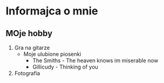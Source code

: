 # Informajca o mnie
## MOje hobby
1. Gra na gitarze
	- Moje ulubione piosenki
		- The Smiths - The heaven knows im miserable now
		- Gillicudy - Thinking of you
2. Fotografia
